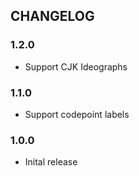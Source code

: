 ## CHANGELOG

### 1.2.0

* Support CJK Ideographs

### 1.1.0

* Support codepoint labels

### 1.0.0

* Inital release

